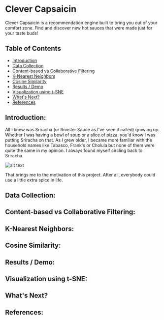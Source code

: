# Clever Capsaicin

Clever Capsaicin is a recommendation engine built to bring you out of your comfort zone. Find and discover new hot sauces that were made just for your taste buds!

## Table of Contents

- [Introduction](#introduction)
- [Data Collection](#data-collection)
- [Content-based vs Collaborative Filtering](#content-based-vs-collaborative-filtering)
- [K-Nearest Neighbors](#k-nearest-neighbors)
- [Cosine Similarity](#cosine-similarity)
- [Results / Demo](#results--demo)
- [Visualization using t-SNE](#visualization-using-t-sne)
- [What's Next?](#whats-next)
- [References](#references)

## Introduction:

All I knew was Sriracha (or Rooster Sauce as I've seen it called) growing up. Whether I was having a bowl of soup or a slice of pizza, you'd know I was putting Sriracha on that. As I grew older, I became more familiar with the household names like Tabasco, Frank's or Cholula but none of them were quite the same in my opinion. I always found myself circling back to Sriracha.

![alt text](https://github.com/oookevin53/Clever_Capsaicin/blob/master/images/common_sauces.png "Look familiar?")

That brings me to the motivation of this project.
After all, everybody could use a little extra spice in life.

## Data Collection:

## Content-based vs Collaborative Filtering:

## K-Nearest Neighbors:

## Cosine Similarity:

## Results / Demo:

## Visualization using t-SNE:

## What's Next?

## References:
